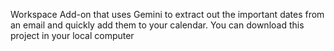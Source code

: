 Workspace Add-on that uses Gemini to extract out the important dates from an email and quickly add them to your calendar.
You can download this project in your local computer 
